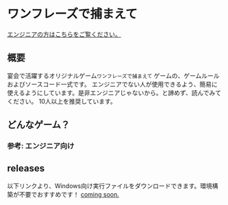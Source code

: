 # ワンフレーズで捕まえて

[エンジニアの方はこちらをご覧ください。](README_for_eng.md)

## 概要

宴会で活躍するオリジナルゲーム`ワンフレーズで捕まえて` ゲームの、ゲームルールおよびソースコード一式です。
エンジニアでない人が使用できるよう、簡易に使えるようにしています。是非エンジニアじゃないから。と諦めず、読んでみてください。
10人以上を推奨しています。

## どんなゲーム？

### 参考: エンジニア向け



## releases

以下リンクより、Windows向け実行ファイルをダウンロードできます。環境構築が不要でおすすめです！
[coming soon.](https://google.com)

## 

